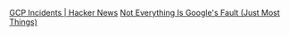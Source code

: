 
[GCP Incidents | Hacker News](https://news.ycombinator.com/item?id=38495204)
[Not Everything Is Google's Fault (Just Most Things)](https://blog.railway.app/p/gcp-incidents)
